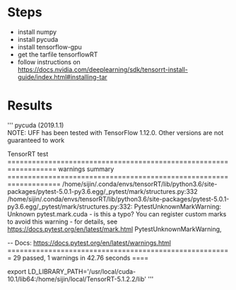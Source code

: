 # Steps

* install numpy
* install pycuda
* install tensorflow-gpu
* get the tarfile tensorflowRT
* follow instructions on https://docs.nvidia.com/deeplearning/sdk/tensorrt-install-guide/index.html#installing-tar

# Results
'''
pycuda (2019.1.1)  
NOTE: UFF has been tested with TensorFlow 1.12.0. Other versions are not guaranteed to work

TensorRT test
================================================================== warnings summary ===================================================================
/home/sijin/.conda/envs/tensorRT/lib/python3.6/site-packages/pytest-5.0.1-py3.6.egg/_pytest/mark/structures.py:332
  /home/sijin/.conda/envs/tensorRT/lib/python3.6/site-packages/pytest-5.0.1-py3.6.egg/_pytest/mark/structures.py:332: PytestUnknownMarkWarning: Unknown pytest.mark.cuda - is this a typo?  You can register custom marks to avoid this warning - for details, see https://docs.pytest.org/en/latest/mark.html
    PytestUnknownMarkWarning,

-- Docs: https://docs.pytest.org/en/latest/warnings.html
======================================================= 29 passed, 1 warnings in 42.76 seconds ====


export LD_LIBRARY_PATH='/usr/local/cuda-10.1/lib64:/home/sijin/local/TensorRT-5.1.2.2/lib'
'''
